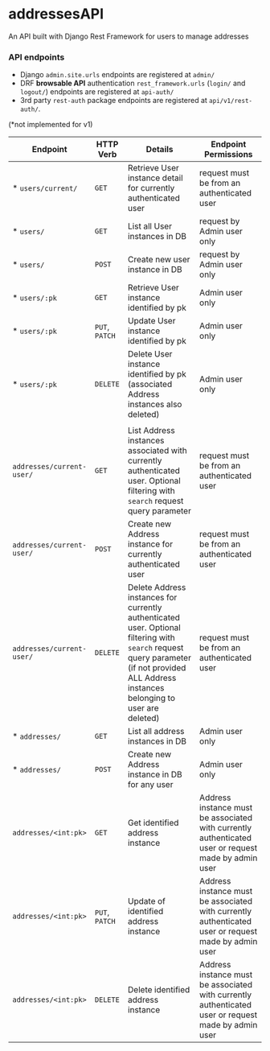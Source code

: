 # addressesAPI

An API built with Django Rest Framework for users to manage addresses

### API endpoints

* Django `admin.site.urls` endpoints are registered at `admin/` 
* DRF **browsable API** authentication `rest_framework.urls` (`login/` and `logout/`) endpoints are registered at `api-auth/`
* 3rd party `rest-auth` package endpoints are registered at `api/v1/rest-auth/`. 

(*not implemented for v1)

| Endpoint | HTTP Verb | Details | Endpoint Permissions 
| --- | --- | --- | --- |
| * `users/current/` | `GET` | Retrieve User instance detail for currently authenticated user | request must be from an authenticated user |
| * `users/` | `GET` | List all User instances in DB | request by Admin user only |
| * `users/` | `POST` | Create new user instance in DB | request by Admin user only |
| * `users/:pk` | `GET` | Retrieve User instance identified by pk | Admin user only |
| * `users/:pk` | `PUT`, `PATCH` | Update User instance identified by pk | Admin user only |
| * `users/:pk` | `DELETE` | Delete User instance identified by pk (associated Address instances also deleted) | Admin user only |
| | | | |
| `addresses/current-user/` | `GET` | List Address instances associated with currently authenticated user. Optional filtering with `search` request query parameter | request must be from an authenticated user |
| `addresses/current-user/` | `POST` | Create new Address instance for currently authenticated user  | request must be from an authenticated user |
| `addresses/current-user/` | `DELETE` | Delete Address instances for currently authenticated user. Optional filtering with `search` request query parameter (if not provided ALL Address instances belonging to user are deleted) | request must be from an authenticated user |
| * `addresses/` | `GET` | List all address instances in DB | Admin user only |
| * `addresses/` | `POST` | Create new Address instance in DB for any user | Admin user only |
| `addresses/<int:pk>` | `GET` | Get identified address instance  | Address instance must be associated with currently authenticated user or request made by admin user |
| `addresses/<int:pk>` | `PUT`, `PATCH` | Update of identified address instance | Address instance must be associated with currently authenticated user or request made by admin user |
| `addresses/<int:pk>` | `DELETE` | Delete identified address instance | Address instance must be associated with currently authenticated user or request made by admin user |
